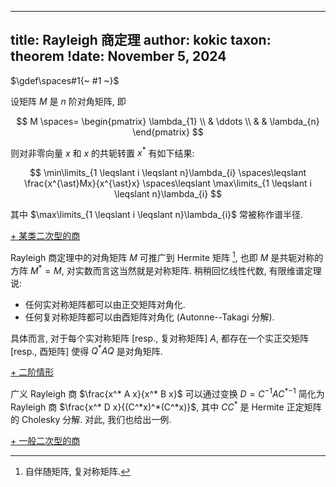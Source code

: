 
---
title: Rayleigh 商定理
author: kokic
taxon: theorem
!date: November 5, 2024
---

$\gdef\spaces#1{~ #1 ~}$

设矩阵 $M$ 是 $n$ 阶对角矩阵, 即 

$$
M \spaces= \begin{pmatrix}
\lambda_{1} \\
  & \ddots \\
  & & \lambda_{n}
\end{pmatrix}
$$

则对非零向量 $x$ 和 $x$ 的共轭转置 $x^*$
有如下结果:  

$$
\min\limits_{1 \leqslant i \leqslant n}\lambda_{i}
\spaces\leqslant \frac{x^{\ast}Mx}{x^{\ast}x} 
\spaces\leqslant \max\limits_{1 \leqslant i \leqslant n}\lambda_{i}
$$

其中 $\max\limits_{1 \leqslant i \leqslant n}\lambda_{i}$ 常被称作谱半径. 

[+ 某类二次型的商](/linear-algebra/rayleigh-quotient-000A.md#:embed)

Rayleigh 商定理中的对角矩阵 $M$ 可推广到 Hermite 矩阵 [^hermite-matrix], 也即 $M$ 是共轭对称的方阵 $M^* = M$, 对实数而言这当然就是对称矩阵. 稍稍回忆线性代数, 有限维谱定理说: 

- 任何实对称矩阵都可以由正交矩阵对角化. 
- 任何复对称矩阵都可以由酉矩阵对角化 (Autonne--Takagi 分解). 

具体而言, 对于每个实对称矩阵 [resp., 复对称矩阵] $A$, 都存在一个实正交矩阵 [resp., 酉矩阵] 使得 $Q^* A Q$ 是对角矩阵. 

[+ 二阶情形](/linear-algebra/rayleigh-quotient-000B.md#:embed)

广义 Rayleigh 商 $\frac{x^* A x}{x^* B x}$ 可以通过变换 $D = C^{-1} A C^*{}^{-1}$ 简化为 Rayleigh 商 $\frac{x^* D x}{(C^*x)^*(C^*x)}$, 其中 $C C^*$ 是 Hermite 正定矩阵的 Cholesky 分解. 对此, 我们也给出一例. 

[+ 一般二次型的商](/linear-algebra/rayleigh-quotient-000C.md#:embed)

<!-- [+ 含一次项的情况](/linear-algebra/rayleigh-quotient-000D.md#:embed) -->

[^hermite-matrix]: 自伴随矩阵, 复对称矩阵. 
